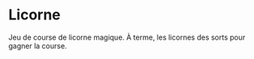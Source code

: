 # Licorne
Jeu de course de licorne magique.  À terme, les licornes des sorts pour gagner la course.
